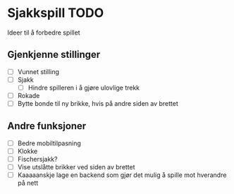 # Sjakkspill TODO
Ideer til å forbedre spillet

## Gjenkjenne stillinger
 - [ ] Vunnet stilling
 - [ ] Sjakk
   - [ ] Hindre spilleren i å gjøre ulovlige trekk
 - [ ] Rokade
 - [ ] Bytte bonde til ny brikke, hvis på andre siden av brettet

## Andre funksjoner
- [ ] Bedre mobiltilpasning
- [ ] Klokke
- [ ] Fischersjakk?
- [ ] Vise utslåtte brikker ved siden av brettet
- [ ] Kaaaaanskje lage en backend som gjør det mulig å spille mot hverandre på nett
